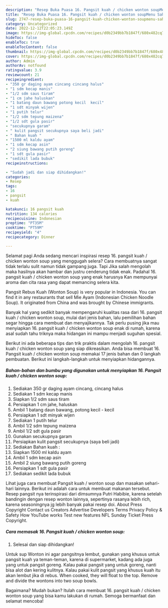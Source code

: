 ```yaml
---
description: "Resep Buka Puasa 16. Pangsit kuah / chicken wonton soupMenu Sahur"
title: "Resep Buka Puasa 16. Pangsit kuah / chicken wonton soupMenu Sahur"
slug: 2747-resep-buka-puasa-16-pangsit-kuah-chicken-wonton-soupmenu-sahur
category: Uncategorized
date: 2022-12-12T22:05:23.149Z
image: https://img-global.cpcdn.com/recipes/d0b2349bb7b1847f/680x482cq70/16-pangsit-kuah-chicken-wonton-soup-foto-resep-utama.jpg
hideToc: false
enableToc: true
enableTocContent: false
thumbnail: https://img-global.cpcdn.com/recipes/d0b2349bb7b1847f/680x482cq70/16-pangsit-kuah-chicken-wonton-soup-foto-resep-utama.jpg
cover: https://img-global.cpcdn.com/recipes/d0b2349bb7b1847f/680x482cq70/16-pangsit-kuah-chicken-wonton-soup-foto-resep-utama.jpg
author: Admin
authorAv: notfound
ratingvalue: 3.9
reviewcount: 21
recipeingredient:
- "350 gr daging ayam cincang cincang halus"
- "1 sdm kecap manis"
- "1/2 sdm saus tiram"
- "1 cm jahe haluskan"
- "1 batang daun bawang potong kecil  kecil"
- "1 sdt minyak wijen"
- "1 putih telur"
- "1/2 sdm tepung maizena"
- "1/2 sdt gula pasir"
- "secukupnya garam"
- " kulit pangsit secukupnya saya beli jadi"
- " Bahan kuah "
- "1500 ml kaldu ayam"
- "1 sdm kecap asin"
- "2 siung bawang putih goreng"
- "1 sdt gula pasir"
- "sedikit lada bubuk"
recipeinstructions:

- "Sudah jadi dan siap dihidangkan!"
categories:
- Resep
tags:
- 16
- pangsit
- kuah

katakunci: 16 pangsit kuah 
nutrition: 134 calories
recipecuisine: Indonesian
preptime: "PT35M"
cooktime: "PT59M"
recipeyield: "4"
recipecategory: Dinner

---
```



Selamat pagi Anda sedang mencari inspirasi resep 16. pangsit kuah / chicken wonton soup yang menggugah selera? Cara membuatnya sangat tidak terlalu sulit namun tidak gampang juga. Tapi Jika salah mengolah maka hasilnya akan hambar dan justru cenderung tidak enak. Padahal 16. pangsit kuah / chicken wonton soup yang enak harusnya Kan mempunyai aroma dan cita rasa yang dapat memancing selera kita.


Pangsit Rebus Kuah (Wonton Soup) is very popular in Indonesia. You can find it in any restaurants that sell Mie Ayam (Indonesian Chicken Noodle Soup). It originated from China and was brought by Chinese immigrants.

Banyak hal yang sedikit banyak mempengaruhi kualitas rasa dari 16. pangsit kuah / chicken wonton soup, mulai dari jenis bahan, lalu pemilihan bahan segar hingga cara membuat dan menyajikannya. Tak perlu pusing jika mau menyiapkan 16. pangsit kuah / chicken wonton soup enak di rumah, karena asal sudah tahu triknya maka hidangan ini mampu menjadi suguhan spesial.


Berikut ini ada beberapa tips dan trik praktis dalam mengolah 16. pangsit kuah / chicken wonton soup yang siap dikreasikan. Anda bisa membuat 16. Pangsit kuah / chicken wonton soup memakai 17 jenis bahan dan 0 langkah pembuatan. Berikut ini langkah-langkah untuk menyiapkan hidangannya.

<!--inarticleads1-->

##### Bahan-bahan dan bumbu yang digunakan untuk menyiapkan 16. Pangsit kuah / chicken wonton soup:

1. Sediakan 350 gr daging ayam cincang, cincang halus
1. Sediakan 1 sdm kecap manis
1. Siapkan 1/2 sdm saus tiram
1. Persiapkan 1 cm jahe, haluskan
1. Ambil 1 batang daun bawang, potong kecil - kecil
1. Persiapkan 1 sdt minyak wijen
1. Sediakan 1 putih telur
1. Ambil 1/2 sdm tepung maizena
1. Ambil 1/2 sdt gula pasir
1. Gunakan secukupnya garam
1. Persiapkan  kulit pangsit secukupnya (saya beli jadi)
1. Sediakan  Bahan kuah :
1. Siapkan 1500 ml kaldu ayam
1. Ambil 1 sdm kecap asin
1. Ambil 2 siung bawang putih goreng
1. Persiapkan 1 sdt gula pasir
1. Sediakan sedikit lada bubuk


Lihat juga cara membuat Pangsit kuah / wonton soup dan masakan sehari-hari lainnya. Berikut ini adalah cara untuk membuat makanan tersebut. Resep pangsit nya terinspirasi dari dimsumnya Putri Habibie, karena setelah bandingin dengan resep wonton lainnya, sepertinya rasanya lebih rich, karena seasoningnya jg lebih banyak pakai resep doi. About Press Copyright Contact us Creators Advertise Developers Terms Privacy Policy &amp; Safety How YouTube works Test new features NFL Sunday Ticket Press Copyright. 

<!--inarticleads2-->

##### Cara memasak 16. Pangsit kuah / chicken wonton soup:


1. Selesai dan siap dihidangkan!

Untuk sup Wonton ini agar pangsitnya lembut, gunakan yang khusus untuk pangsit kuah ya teman-teman, karena di supermarket, kadang ada juga yang untuk pangsit goreng. Kalau pakai pangsit yang untuk goreng, nanti bisa alot dan kering kulitnya. Kalau pakai kulit pangsit yang khusus kuah itu akan lembut jika di rebus. When cooked, they will float to the top. Remove and divide the wontons into two soup bowls. 

Bagaimana? Mudah bukan? Itulah cara membuat 16. pangsit kuah / chicken wonton soup yang bisa kamu lakukan di rumah. Semoga bermanfaat dan selamat mencoba!

